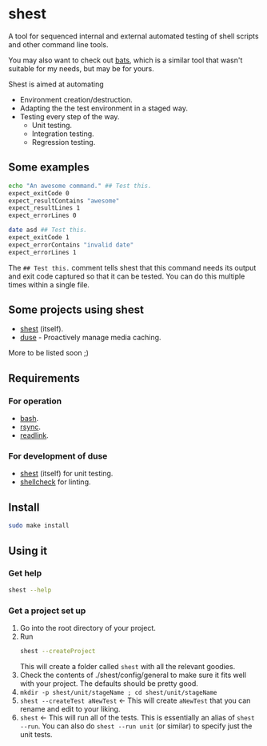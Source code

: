 # shest
A tool for sequenced internal and external automated testing of shell scripts and other command line tools.

You may also want to check out [bats](https://github.com/bats-core/bats-core), which is a similar tool that wasn't suitable for my needs, but may be for yours.

Shest is aimed at automating

* Environment creation/destruction.
* Adapting the the test environment in a staged way.
* Testing every step of the way.
    * Unit testing.
    * Integration testing.
    * Regression testing.

## Some examples

```bash
echo "An awesome command." ## Test this.
expect_exitCode 0
expect_resultContains "awesome"
expect_resultLines 1
expect_errorLines 0
```

```bash
date asd ## Test this.
expect_exitCode 1
expect_errorContains "invalid date"
expect_errorLines 1
```

The `## Test this.` comment tells shest that this command needs its output and exit code captured so that it can be tested. You can do this multiple times within a single file.

## Some projects using shest

* [shest](https://github.com/ksandom/shest) (itself).
* [duse](https://github.com/ksandom/duse) - Proactively manage media caching.

More to be listed soon ;)

## Requirements

### For operation

* [bash](https://man7.org/linux/man-pages/man1/bash.1.html).
* [rsync](https://man7.org/linux/man-pages/man1/rsync.1.html).
* [readlink](https://man7.org/linux/man-pages/man1/readlink.1.html).

### For development of duse

* [shest](https://github.com/ksandom/shest) (itself) for unit testing.
* [shellcheck](https://github.com/koalaman/shellcheck) for linting.

## Install

```bash
sudo make install
```

## Using it

### Get help

```bash
shest --help
```

### Get a project set up

1. Go into the root directory of your project.
1. Run
    ```bash
    shest --createProject
    ```
    This will create a folder called `shest` with all the relevant goodies.
1. Check the contents of ./shest/config/general to make sure it fits well with your project. The defaults should be pretty good.
1. `mkdir -p shest/unit/stageName ; cd shest/unit/stageName`
1. `shest --createTest aNewTest` <- This will create `aNewTest` that you can rename and edit to your liking.
1. `shest` <- This will run all of the tests. This is essentially an alias of `shest --run`. You can also do `shest --run unit` (or similar) to specify just the unit tests.

